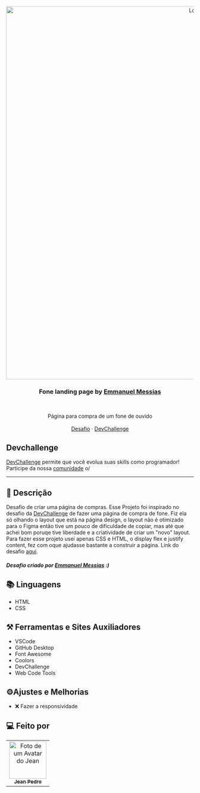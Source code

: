 <br />
<p align="center">
    <img src="https://i.imgur.com/YuUaCDv.gif" alt="Logo" width="1000">

  <h3 align="center">Fone landing page by <a href="https://www.linkedin.com/in/emmanuel-messias-535621127/">Emmanuel Messias</a></h3>
 <br />
  <p align="center">
     Página para compra de um fone de ouvido
       <br />
    <br />
    <a href="https://github.com/devchallenge-io/one-landing-page">Desafio</a>
    ·
    <a href="https://www.devchallenge.com.br/">DevChallenge</a>
  </p>
</p>

## Devchallenge
<a href="https://devchallenge.now.sh/"> DevChallenge</a> permite que você evolua suas skills como programador! Participe da nossa <a href="https://discord.gg/yvYXhGj">comunidade</a> o/

---

## 📝 Descrição
Desafio de criar uma página de compras. Esse Projeto foi inspirado no desafio da [DevChallenge](https://www.devchallenge.com.br/) de fazer uma página de compra de fone. Fiz ela só olhando o layout que está na página design, o layout não é otimizado para o Figma então tive um pouco de dificuldade de copiar,  mas até que achei bom poruqe tive liberdade e a criatividade de criar um "novo" layout.  Para fazer esse projeto usei apenas CSS e HTML, o display flex e justify content, fez com oque ajudasse bastante a construir a página. Link do desafio [aqui](https://www.devchallenge.com.br/challenges/5ee690b428a45453f9e6f311/details).


##### Desafio criado por  <a href="https://www.linkedin.com/in/emmanuel-messias-535621127/">Emmanuel Messias</a> :)

## 📚 Linguagens

- HTML
- CSS

## ⚒ Ferramentas e Sites Auxiliadores

- VSCode
- GitHub Desktop
- Font Awesome
- Coolors
- DevChallenge
- Web Code Tools

## ⚙️Ajustes e Melhorias

- ❌ Fazer a responsividade

## 💻 Feito por

<table>
  <tr>
    <td align="center">
    <a href="#">
        <img src="https://avatars.githubusercontent.com/u/93811651?s=400&u=8310b85f88bc81cc9c031997caea03d4aec65d5c&v=4" width="100px;" alt="Foto de um Avatar do Jean"/><br>
        <sub>
          <b>Jean Pedro</b>
        </sub>
      </a>
    </td>
  </tr>
</table>


